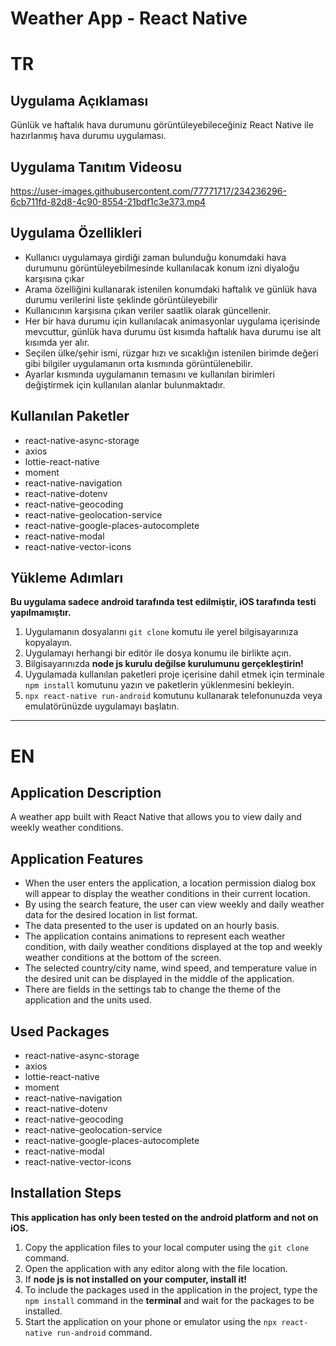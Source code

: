 # Weather App - React Native

# TR

## Uygulama Açıklaması

Günlük ve haftalık hava durumunu görüntüleyebileceğiniz React Native ile hazırlanmış hava durumu uygulaması.

## Uygulama Tanıtım Videosu

https://user-images.githubusercontent.com/77771717/234236296-6cb711fd-82d8-4c90-8554-21bdf1c3e373.mp4

## Uygulama Özellikleri

* Kullanıcı uygulamaya girdiği zaman bulunduğu konumdaki hava durumunu görüntüleyebilmesinde kullanılacak konum izni diyaloğu karşısına çıkar
* Arama özelliğini kullanarak istenilen konumdaki haftalık ve günlük hava durumu verilerini liste şeklinde görüntüleyebilir
* Kullanıcının karşısına çıkan veriler saatlik olarak güncellenir.
* Her bir hava durumu için kullanılacak animasyonlar uygulama içerisinde mevcuttur, günlük hava durumu üst kısımda haftalık hava durumu ise 
alt kısımda yer alır.
* Seçilen ülke/şehir ismi, rüzgar hızı ve sıcaklığın istenilen birimde değeri gibi bilgiler uygulamanın orta kısmında görüntülenebilir.
* Ayarlar kısmında uygulamanın temasını ve kullanılan birimleri değiştirmek için kullanılan alanlar bulunmaktadır.

## Kullanılan Paketler

* react-native-async-storage
* axios
* lottie-react-native
* moment
* react-native-navigation
* react-native-dotenv
* react-native-geocoding
* react-native-geolocation-service
* react-native-google-places-autocomplete
* react-native-modal
* react-native-vector-icons

## Yükleme Adımları

**Bu uygulama sadece android tarafında test edilmiştir, iOS tarafında testi yapılmamıştır.**

1. Uygulamanın dosyalarını `git clone` komutu ile yerel bilgisayarınıza kopyalayın.
2. Uygulamayı herhangi bir editör ile dosya konumu ile birlikte açın.
3. Bilgisayarınızda **node js kurulu değilse kurulumunu gerçekleştirin!** 
4. Uygulamada kullanılan paketleri proje içerisine dahil etmek için terminale `npm install` komutunu yazın ve paketlerin yüklenmesini bekleyin.
5. `npx react-native run-android` komutunu kullanarak telefonunuzda veya emulatörünüzde uygulamayı başlatın.

---

# EN

## Application Description

A weather app built with React Native that allows you to view daily and weekly weather conditions.

## Application Features

* When the user enters the application, a location permission dialog box will appear to display the weather conditions in their current location.
* By using the search feature, the user can view weekly and daily weather data for the desired location in list format.
* The data presented to the user is updated on an hourly basis.
* The application contains animations to represent each weather condition, with daily weather conditions displayed at the top and weekly weather conditions at the bottom of the screen.
* The selected country/city name, wind speed, and temperature value in the desired unit can be displayed in the middle of the application.
* There are fields in the settings tab to change the theme of the application and the units used.

## Used Packages

* react-native-async-storage
* axios
* lottie-react-native
* moment
* react-native-navigation
* react-native-dotenv
* react-native-geocoding
* react-native-geolocation-service
* react-native-google-places-autocomplete
* react-native-modal
* react-native-vector-icons

## Installation Steps

**This application has only been tested on the android platform and not on iOS.**

1. Copy the application files to your local computer using the `git clone` command.
2. Open the application with any editor along with the file location.
3. If **node js is not installed on your computer, install it!**
4. To include the packages used in the application in the project, type the `npm install` command in the **terminal** and wait for the packages to be installed.
5. Start the application on your phone or emulator using the `npx react-native run-android` command.




















